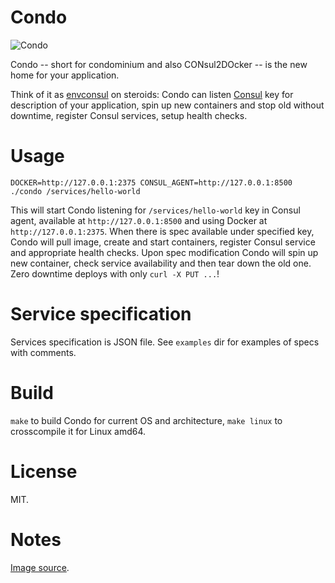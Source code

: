 
# Condo
![Condo](http://c1.staticflickr.com/5/4040/5141512500_613bde41aa_z.jpg)

Condo -- short for condominium and also CONsul2DOcker -- is the new home for your application.

Think of it as [envconsul](https://github.com/hashicorp/envconsul) on steroids: Condo can listen [Consul](http://consul.io)
key for description of your application, spin up new containers and stop old without downtime, register Consul services, setup health checks.

# Usage

`DOCKER=http://127.0.0.1:2375 CONSUL_AGENT=http://127.0.0.1:8500 ./condo /services/hello-world`

This will start Condo listening for `/services/hello-world` key in Consul agent, available at `http://127.0.0.1:8500` and using Docker at `http://127.0.0.1:2375`.
When there is spec available under specified key, Condo will pull image, create and start containers, register Consul service and appropriate health checks. Upon
spec modification Condo will spin up new container, check service availability and then tear down the old one. Zero downtime deploys with only `curl -X PUT ...`!

# Service specification

Services specification is JSON file. See `examples` dir for examples of specs with comments.

# Build

`make` to build Condo for current OS and architecture, `make linux` to crosscompile it for Linux amd64.

# License

MIT.

# Notes

[Image source](https://www.flickr.com/photos/eager/5141512500).
